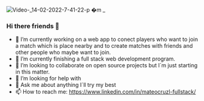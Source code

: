 
![Video-_14-02-2022-7-41-22-p �m _](https://user-images.githubusercontent.com/84207437/153971153-2d610afa-b658-49b8-affd-1b18afc2fd97.gif)

### Hi there friends 👋
- 🔭 I’m currently working on a web app to conect players who want to join a match which is place nearby and to create matches with friends and other people who maybe want to join.
- 🌱 I’m currently finishing a full stack web development program.
- 👯 I’m looking to collaborate on open source projects but I´m just starting in this matter. 
- 🤔 I’m looking for help with 
- 💬 Ask me about anything I´ll try my best
- 📫 How to reach me: https://www.linkedin.com/in/mateocruzl-fullstack/

<!--
How to make this gif ?

I made my with https://codesandbox.io/s/github-profile-2ijk7
Then i recorded my screen to gif on Mac with Quicktime  and save result to [assets/github.mov](assets/github.mov)
This [gist](https://gist.github.com/tskaggs/6394639) help me to create a dedicated command that convert MOV to GIF.
Type this command `make generate-gif` to generate [assets/github.gif](assets/github.gif)
-->
